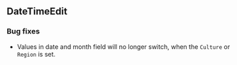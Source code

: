 ## DateTimeEdit

### Bug fixes

* Values in date and month field will no longer switch, when the `Culture` or `Region` is set. 